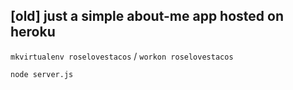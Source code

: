 ## [old] just a simple about-me app hosted on heroku

```mkvirtualenv roselovestacos``` / ```workon roselovestacos```  

```node server.js```  


